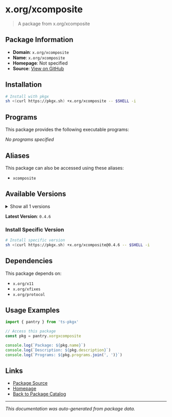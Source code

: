 # x.org/xcomposite

> A package from x.org/xcomposite

## Package Information

- **Domain**: `x.org/xcomposite`
- **Name**: `x.org/xcomposite`
- **Homepage**: Not specified
- **Source**: [View on GitHub](https://github.com/pkgxdev/pantry/tree/main/projects/x.org/xcomposite/package.yml)

## Installation

```bash
# Install with pkgx
sh <(curl https://pkgx.sh) +x.org/xcomposite -- $SHELL -i
```

## Programs

This package provides the following executable programs:

*No programs specified*

## Aliases

This package can also be accessed using these aliases:

- `xcomposite`

## Available Versions

<details>
<summary>Show all 1 versions</summary>

- `0.4.6`

</details>

**Latest Version**: `0.4.6`

### Install Specific Version

```bash
# Install specific version
sh <(curl https://pkgx.sh) +x.org/xcomposite@0.4.6 -- $SHELL -i
```

## Dependencies

This package depends on:

- `x.org/x11`
- `x.org/xfixes`
- `x.org/protocol`

## Usage Examples

```typescript
import { pantry } from 'ts-pkgx'

// Access this package
const pkg = pantry.xorgxcomposite

console.log(`Package: ${pkg.name}`)
console.log(`Description: ${pkg.description}`)
console.log(`Programs: ${pkg.programs.join(', ')}`)
```

## Links

- [Package Source](https://github.com/pkgxdev/pantry/tree/main/projects/x.org/xcomposite/package.yml)
- [Homepage](#)
- [Back to Package Catalog](../package-catalog.md)

---

*This documentation was auto-generated from package data.*
